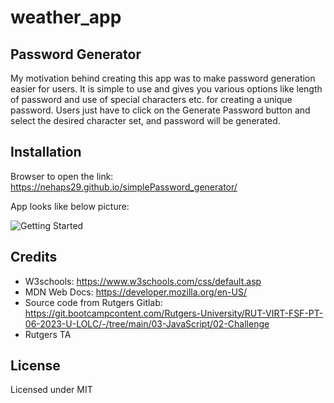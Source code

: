 # weather_app

## Password Generator
My motivation behind creating this app was to make password generation easier for users. It is simple to use and gives you various options like length of password and use of special characters etc. for creating a unique password. Users just have to click on the Generate Password button and select the desired character set, and password will be generated.  


## Installation
Browser to open the link: https://nehaps29.github.io/simplePassword_generator/

App looks like below picture:

![Getting Started](./assets/images/simple_password.JPG)


## Credits
- W3schools: https://www.w3schools.com/css/default.asp
- MDN Web Docs: https://developer.mozilla.org/en-US/
- Source code from Rutgers Gitlab: https://git.bootcampcontent.com/Rutgers-University/RUT-VIRT-FSF-PT-06-2023-U-LOLC/-/tree/main/03-JavaScript/02-Challenge
- Rutgers TA 


## License
Licensed under MIT